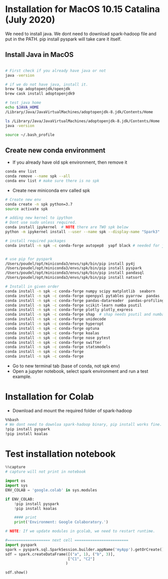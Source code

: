 

# Installation for MacOS 10.15 Catalina (July 2020)
We need to install java. We dont need to download spark-hadoop file
and put in the PATH. pip install pyspark will take care it itself.


## Install Java in MacOS
```bash

# First check if you already have java or not
java -version

# if we do not have java, install it.
brew tap adoptopenjdk/openjdk
brew cask install adoptopenjdk9

# test java home
echo $JAVA_HOME
/Library/Java/JavaVirtualMachines/adoptopenjdk-8.jdk/Contents/Home

ls /Library/Java/JavaVirtualMachines/adoptopenjdk-8.jdk/Contents/Home
java -version

source ~/.bash_profile
```

## Create new conda environment
- If you already have old spk environment, then remove it
```bash
conda env list
conda remove --name spk --all
conda env list # make sure there is no spk
```

- Create new miniconda env called spk
```bash
# Create new env 
conda create -n spk python=3.7
source activate spk

# adding new kernel to ipython
# Dont use sudo unless required.
conda install ipykernel  # NOTE there are TWO spk below
python -m ipykernel install --user --name spk --display-name "Spark3"

# install required packages
conda install -n spk -c conda-forge autopep8  yapf black # needed for jupyter linting


# use pip for pyspark
/Users/poudel/opt/miniconda3/envs/spk/bin/pip install py4j
/Users/poudel/opt/miniconda3/envs/spk/bin/pip install pyspark
/Users/poudel/opt/miniconda3/envs/spk/bin/pip install pandasql
/Users/poudel/opt/miniconda3/envs/spk/bin/pip install natsort

# Install in given order
conda install -n spk -c conda-forge numpy scipy matplotlib  seaborn
conda install -n spk -c conda-forge openpyxl pytables pyarrow  pandas 
conda install -n spk -c conda-forge pandas-datareader  pandas-profiling
conda install -n spk -c conda-forge scikit-learn numba psutil 
conda install -n spk -c conda-forge plotly plotly_express 
conda install -n spk -c conda-forge shap  # shap needs psutil and numba
conda install -n spk -c conda-forge unidecode 
conda install -n spk -c conda-forge hyperopt
conda install -n spk -c conda-forge optuna
conda install -n spk -c conda-forge koalas
conda install -n spk -c conda-forge nose pytest
conda install -n spk -c conda-forge swifter 
conda install -n spk -c conda-forge statsmodels
conda install -n spk -c conda-forge 
conda install -n spk -c conda-forge 

```
- Go to new terminal tab (base of conda, not spk env)
- Open a jupyter notebook, select spark environment and run a test example.

# Installation for Colab
- Download and mount the required folder of spark-hadoop
```bash
%%bash
# We dont need to downloa spark-hadoop binary, pip install works fine.
!pip install pyspark
!pip install koalas
```


# Test installation notebook
```python
%%capture
# capture will not print in notebook

import os
import sys
ENV_COLAB = 'google.colab' in sys.modules

if ENV_COLAB:
    !pip install pyspark
    !pip install koalas

    #### print
    print('Environment: Google Colaboratory.')

# NOTE: If we update modules in gcolab, we need to restart runtime.

#=================== next cell ========================
import pyspark
spark = pyspark.sql.SparkSession.builder.appName('myApp').getOrCreate()
sdf = spark.createDataFrame([("a", 1), ("b", 3)],
                            ["C1", "C2"]
                           )

sdf.show()
```
